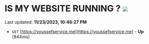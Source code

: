 # IS MY WEBSITE RUNNING ? [![](https://img.shields.io/static/v1?label=Sponsor&message=%E2%9D%A4&logo=GitHub&color=%23fe8e86)](https://github.com/sponsors/<username>)

Last updated: **11/23/2023, 10:46:27 PM**

- `GET` [https://youssefservice.me](https://youssefservice.me) - **Up** (844ms)
